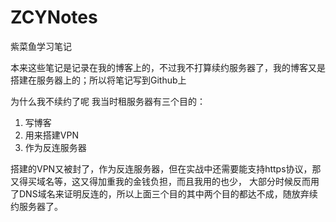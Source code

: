 # ZCYNotes
紫菜鱼学习笔记

本来这些笔记是记录在我的博客上的，不过我不打算续约服务器了，我的博客又是搭建在服务器上的；所以将笔记写到Github上

为什么我不续约了呢
我当时租服务器有三个目的：

1. 写博客
2. 用来搭建VPN
3. 作为反连服务器

搭建的VPN又被封了，作为反连服务器，但在实战中还需要能支持https协议，那又得买域名等，这又得加重我的金钱负担，而且我用的也少，
大部分时候反而用了DNS域名来证明反连的，所以上面三个目的其中两个目的都达不成，随放弃续约服务器了。
